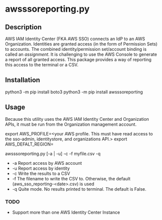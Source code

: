 # awsssoreporting.py

## Description

AWS IAM Identity Center (FKA AWS SSO) connects an IdP to an AWS Organization. Identities are granted access (in the form of Permission Sets) to accounts. The combined identity/permission set/account binding is called an *assignment*. It is challenging to use the AWS Console to generate a report of all granted access. This package provides a way of reporting this access to the terminal or a CSV.

## Installation

python3 -m pip install boto3
python3 -m pip install awsssoreporting

## Usage

Because this utility uses the AWS IAM Identity Center and Organization APIs, it must be run from the Organization management account.

export AWS_PROFILE=<your AWS profile. This must have read access to the sso-admin, identitystore, and organizations API.>
export AWS_DEFALT_REGION=<region AWS Identity Center is configured in>

awsssoreporting.py \[-a | -u\] -c -f myfile.csv -q
* -a  Report access by AWS account
* -u  Report access by identity
* -c  Write the results to a CSV
* -f  The filename to write the CSV to. Otherwise, the default (aws_sso_reporting-\<date\>.csv) is used
* -q  Quite mode. No results printed to terminal. The default is False.

### TODO
* Support more than one AWS Identity Center Instance
